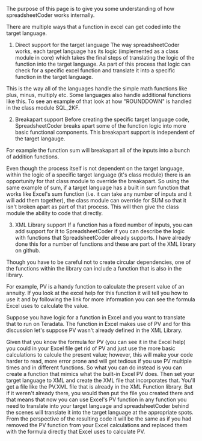 The purpose of this page is to give you some understanding of how spreadsheetCoder works internally.

There are multiple ways that a function in excel can get coded into the target language.
1. Direct support for the target language
The way spreadsheetCoder works, each target language has its logic (implemented as a class module in core) which takes the final steps of translating the logic of the function into the target language. As part of this process that logic can check for a specific excel function and translate it into a specific function in the target language. 

This is the way all of the languages handle the simple math functions like plus, minus, multiply etc.  Some languages also handle additional functions like this. To see an example of that look at how "ROUNDDOWN" is handled in the class module SQL_2KF.

2. Breakapart support
Before creating the specific target language code, SpreadsheetCoder breaks apart some of the function logic into more basic functional components. This breakapart support is independent of the target langauge.

For example the function sum will breakapart all of the inputs into a bunch of addition functions. 

Even though the process itself is not dependent on the target language, within the logic of a specific target language (it's class module) there is an opportunity for that class module to override the breakapart. So using the same example of sum, if a target language has a built in sum function that works like Excel's sum function (i.e. it can take any number of inputs and it will add them together), the class module can override for SUM so that it isn't broken apart as part of that process. This will then give the class module the ability to code that directly.

3. XML Library support
If a function has a fixed number of inputs, you can add support for it to SpreadsheetCoder if you can describe the logic with functions that SpreadsheetCoder already supports. I have already done this for a number of functions and these are part of the  XML library on github.

Though you have to be careful not to create circular dependencies, one of the functions within the library can include a function that is also in the library.

For example, PV is a handy function to calculate the present value of an annuity. If you look at the excel help for this function it will tell you how to use it and by following the link for more information you can see the formula Excel uses to calculate the value.

Suppose you have logic for a function in Excel and you want to translate that to run on Teradata. The function in Excel makes use of PV and for this discussion let's suppose PV wasn't already defined in the XML Library. 

Given that you know the formula for PV (you can see it in the Excel help) you could in your Excel file get rid of PV and just use the more basic calculations to calcule the present value; however, this will make your code harder to read, more error prone and will get tedious if you use PV multiple times and in different functions. So what you can do instead is you can create a function that mimics what the built-in Excel PV does. Then set your target language to XML and create the XML file that incorporates that. You'll get a file like the PV.XML file that is already in the XML Function library. But if it weren't already there, you would then put the file you created there and that means that now you can use Excel's PV function in any function you need to translate into your target language and spreadsheetCoder behind the scenes will translate it into the target language at the appropriate spots. From the perspective of the resulting code it will be the same as if you had removed the PV function from your Excel calculations and replaced them with the formula directly that Excel uses to calculate PV.

